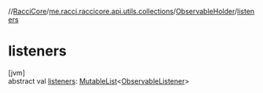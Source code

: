 //[RacciCore](../../../index.md)/[me.racci.raccicore.api.utils.collections](../index.md)/[ObservableHolder](index.md)/[listeners](listeners.md)

# listeners

[jvm]\
abstract val [listeners](listeners.md): [MutableList](https://kotlinlang.org/api/latest/jvm/stdlib/kotlin.collections/-mutable-list/index.html)&lt;[ObservableListener](../index.md#1056729540%2FClasslikes%2F-1216412040)&gt;
